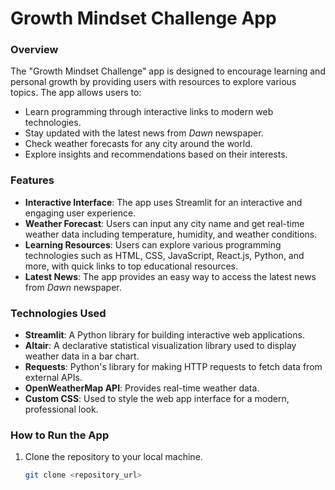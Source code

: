 # Growth Mindset Challenge App

### **Overview**

The "Growth Mindset Challenge" app is designed to encourage learning and personal growth by providing users with resources to explore various topics. The app allows users to:

- Learn programming through interactive links to modern web technologies.
- Stay updated with the latest news from *Dawn* newspaper.
- Check weather forecasts for any city around the world.
- Explore insights and recommendations based on their interests.

### **Features**

- **Interactive Interface**: The app uses Streamlit for an interactive and engaging user experience.
- **Weather Forecast**: Users can input any city name and get real-time weather data including temperature, humidity, and weather conditions.
- **Learning Resources**: Users can explore various programming technologies such as HTML, CSS, JavaScript, React.js, Python, and more, with quick links to top educational resources.
- **Latest News**: The app provides an easy way to access the latest news from *Dawn* newspaper.
  
### **Technologies Used**

- **Streamlit**: A Python library for building interactive web applications.
- **Altair**: A declarative statistical visualization library used to display weather data in a bar chart.
- **Requests**: Python's library for making HTTP requests to fetch data from external APIs.
- **OpenWeatherMap API**: Provides real-time weather data.
- **Custom CSS**: Used to style the web app interface for a modern, professional look.
  
### **How to Run the App**

1. Clone the repository to your local machine.
   
   ```bash
   git clone <repository_url>
